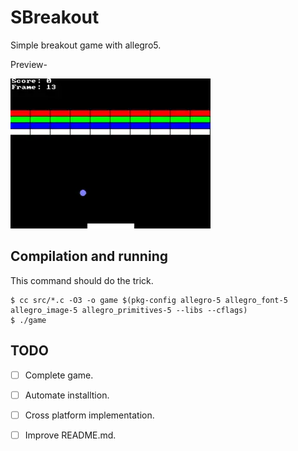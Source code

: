 # SBreakout

Simple breakout game with allegro5.

Preview-

![Game Preview](img/sbreakout.webp)

## Compilation and running

This command should do the trick.

```
$ cc src/*.c -O3 -o game $(pkg-config allegro-5 allegro_font-5 allegro_image-5 allegro_primitives-5 --libs --cflags)
$ ./game
```

## TODO

- [ ] Complete game.
- [ ] Automate installtion.
- [ ] Cross platform implementation.
- [ ] Improve README.md.

